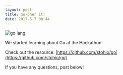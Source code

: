 ```yaml
---
layout: post
title: Go-pher it!
date: 2017-5-7 00:44
---
```


![go lang](http://i.imgur.com/zuqGyb3.png)

We started learning about Go at the Hackathon!

Check out the resource: [https://github.com/stohio/go](https://github.com/stohio/go)

If you have any questions, post below!
